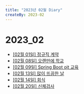 ```yaml
---
title: "2023년 02월 Diary"
createBy: 2023-02
---
```


# 2023_02
 - [[02월 01일] 정규직 계약](/sdhs/2302/230201.md)
 - [[02월 08일] 오랜만에 학교](/sdhs/2302/230208.md)
 - [[02월 09일] Spring Boot ojt 교육](/sdhs/2302/230209.md)
 - [[02월 13일] 많이 뜨끔한 날](/sdhs/2302/230213.md)
 - [[02월 14일] 회식](/sdhs/2302/230214.md)
 - [[02월 20일] 신체검사](/sdhs/2302/230220.md)